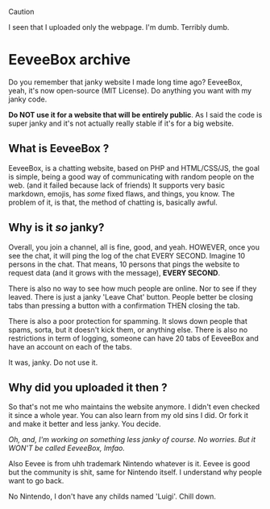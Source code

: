 > [!CAUTION]
> I seen that I uploaded only the webpage. I'm dumb. Terribly dumb.

# EeveeBox archive
Do you remember that janky website I made long time ago? EeveeBox, yeah, it's now open-source (MIT License). Do anything you want with my janky code.

**Do NOT use it for a website that will be entirely public**. As I said the code is super janky and it's not actually really stable if it's for a big website.

## What is EeveeBox ?
EeveeBox, is a chatting website, based on PHP and HTML/CSS/JS, the goal is simple, being a good way of communicating with random people on the web. (and it failed because lack of friends)
It supports very basic markdown, emojis, has *some* fixed flaws, and things, you know.
The problem of it, is that, the method of chatting is, basically awful.

## Why is it *so* janky?
Overall, you join a channel, all is fine, good, and yeah. HOWEVER, once you see the chat, it will ping the log of the chat EVERY SECOND.
Imagine 10 persons in the chat. That means, 10 persons that pings the website to request data (and it grows with the message), **EVERY SECOND**.

There is also no way to see how much people are online. Nor to see if they leaved.
There is just a janky 'Leave Chat' button. People better be closing tabs than pressing a button with a confirmation THEN closing the tab.

There is also a poor protection for spamming. It slows down people that spams, sorta, but it doesn't kick them, or anything else.
There is also no restrictions in term of logging, someone can have 20 tabs of EeveeBox and have an account on each of the tabs.

It was, janky. Do not use it.

## Why did you uploaded it then ? 
So that's not me who maintains the website anymore. I didn't even checked it since a whole year.
You can also learn from my old sins I did.
Or fork it and make it better and less janky.
You decide.

*Oh, and, I'm working on something less janky of course. No worries. But it WON'T be called EeveeBox, lmfao.*

Also Eevee is from uhh trademark Nintendo whatever is it.
Eevee is good but the community is shit, same for Nintendo itself.
I understand why people want to go back.

No Nintendo, I don't have any childs named 'Luigi'. Chill down.
